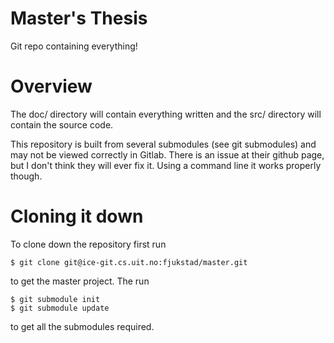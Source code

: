 # Master's Thesis
Git repo containing everything! 

# Overview
The doc/ directory will contain everything written and the src/ directory will
contain the source code. 

This repository is built from several submodules (see git submodules) and may
not be viewed correctly in Gitlab. There is an issue at their github page, but I
don't think they will ever fix it. Using a command line it works properly
though. 

# Cloning it down
To clone down the repository first run 

    $ git clone git@ice-git.cs.uit.no:fjukstad/master.git

to get the master project. The run

    $ git submodule init
    $ git submodule update

to get all the submodules required. 

